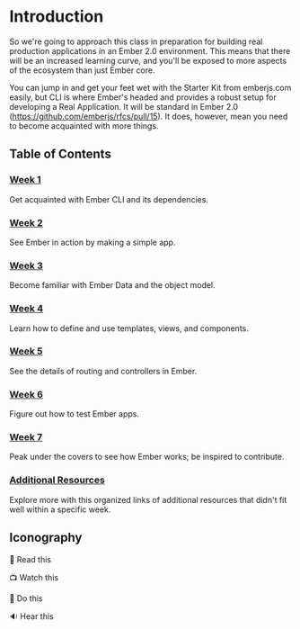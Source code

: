 Introduction
============
So we're going to approach this class in preparation for building real production applications in an Ember 2.0 environment. This means that there will be an increased learning curve, and you'll be exposed to more aspects of the ecosystem than just Ember core.

You can jump in and get your feet wet with the Starter Kit from emberjs.com
easily, but CLI is where Ember's headed and provides a robust setup for
developing a Real Application. It will be standard in Ember 2.0
(https://github.com/emberjs/rfcs/pull/15). It does, however, mean you need to become acquainted with more things.

## Table of Contents

### [Week 1](1_ecosystem.md)

Get acquainted with Ember CLI and its dependencies.

### [Week 2](2_jump_in.md)

See Ember in action by making a simple app.

### [Week 3](3_models.md)

Become familiar with Ember Data and the object model.

### [Week 4](4_templates.md)

Learn how to define and use templates, views, and components.

### [Week 5](5_routing_and_controllers.md)

See the details of routing and controllers in Ember.

### [Week 6](6_testing.md)

Figure out how to test Ember apps.

### [Week 7](7_internals.md)

Peak under the covers to see how Ember works; be inspired to contribute.

### [Additional Resources](resources.md)

Explore more with this organized links of additional resources that didn't fit well within a specific week.

## Iconography

:book: Read this

:tv: Watch this

:rowboat: Do this

:sound: Hear this
